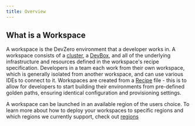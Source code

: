 ```yaml
---
title: Overview
---
```


## What is a Workspace

A workspace is the DevZero environment that a developer works in. A workspace consists of a  [cluster](../references/terminology.md#workspace-cluster), a [DevBox](../references/terminology.md#devbox), and all of the underlying infrastructure and resources defined in the workspace's recipe specification. Developers in a team each work from their own workspace, which is generally isolated from another workspace, and can use various IDEs to connect to it. Workspaces are created from a [Recipe](../references/terminology.md#recipe) file - this is to allow for developers to start building their environments from pre-defined golden paths, ensuring identical configuration and provisioning settings.

A workspace can be launched in an available region of the users choice. To learn more about how to deploy your workspaces to specific regions and which regions we currently support, check out  [regions](regions/ "mention")
